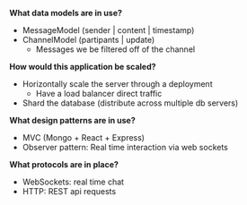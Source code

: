 **What data models are in use?**
- MessageModel (sender | content | timestamp)
- ChannelModel (partipants | update)
    - Messages we be filtered off of the channel

**How would this application be scaled?**
- Horizontally scale the server through a deployment
    - Have a load balancer direct traffic
- Shard the database (distribute across multiple db servers)

**What design patterns are in use?**
- MVC (Mongo + React + Express)
- Observer pattern: Real time interaction via web sockets

**What protocols are in place?**
- WebSockets: real time chat
- HTTP: REST api requests